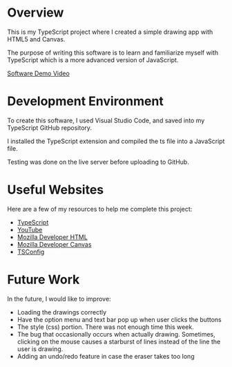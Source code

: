 # Overview

This is my TypeScript project where I created a simple drawing app with HTML5 and Canvas. 

The purpose of writing this software is to learn and familiarize myself with TypeScript which is a more advanced version of JavaScript. 


[Software Demo Video](http://youtube.link.goes.here)

# Development Environment

To create this software, I used Visual Studio Code, and saved into my TypeScript GitHub repository. 

I installed the TypeScript extension and compiled the ts file into a JavaScript file. 

Testing was done on the live server before uploading to GitHub.

# Useful Websites

Here are a few of my resources to help me complete this project:

- [TypeScript](http://www.typescriptlang.org/playground)
- [YouTube](https://www.youtube.com/watch?v=2pZmKW9-I_k&list=PL4cUxeGkcC9gUgr39Q_yD6v-bSyMwKPUI&ab_channel=NetNinja)
- [Mozilla Developer HTML](https://developer.mozilla.org/en-US/docs/Web/API/HTMLCanvasElement)
- [Mozilla Developer Canvas](https://developer.mozilla.org/en-US/docs/Web/API/CanvasRenderingContext2D)
- [TSConfig](https://www.totaltypescript.com/tsconfig-cheat-sheet)

# Future Work

In the future, I would like to improve:

- Loading the drawings correctly
- Have the option menu and text bar pop up when user clicks the buttons
- The style (css) portion. There was not enough time this week.
- The bug that occasionally occurs when actually drawing. Sometimes, clicking on the mouse causes a starburst of lines instead of the line the user is drawing.
- Adding an undo/redo feature in case the eraser takes too long